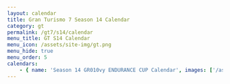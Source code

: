 ```yaml
---
layout: calendar
title: Gran Turismo 7 Season 14 Calendar
category: gt
permalink: /gt7/s14/calendar
menu_title: GT S14 Calendar
menu_icon: /assets/site-img/gt.png
menu_hide: true
menu_order: 5
calendars:
    - { name: 'Season 14 GR010vy ENDURANCE CUP Calendar', images: ['/assets/site-img/PSGL_GR010vy_Calendar.png'], width: 1366, height: 768 }
---
```

